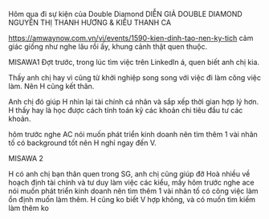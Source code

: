 Hôm qua đi sự kiện của Double Diamond
DIỄN GIẢ DOUBLE DIAMOND NGUYỄN THỊ THANH HƯƠNG & KIỀU THANH CA

https://amwaynow.com.vn/vi/events/1590-kien-dinh-tao-nen-ky-tich cảm giác giống như nghe lâu rồi ấy, khung cảnh thật quen thuộc.

MISAWA1
Đợt trước, trong lúc tìm việc trên LinkedIn á, quen biết anh chị kia.

Thấy anh chị hay vì cũng từ khởi nghiệp song song với việc đi làm công việc làm. Nên H cũng kết thân.

Anh chị đó giúp H nhìn lại tài chính cá nhân và sắp xếp thời gian hợp lý hơn. H thấy hay là học được cách tính toán kỹ các khoản chi tiêu đầu tư các khoản.

hôm trước nghe AC nói muốn phát triển kinh doanh nên tìm thêm 1 vài nhân tố có background tốt nên H nghỉ ngay đến V.

MISAWA 2

H có anh chị bạn thân quen trong SG, anh chị cũng giúp đỡ Hoà nhiều về hoạch định tài chính và tư duy làm việc các kiểu, mấy hôm trước nghe ace nói muốn phát triển kinh doanh nên tìm thêm 1 vài nhân tố có công việc làm ổn định muốn làm thêm. H cũng ko biết V hợp không, và có muốn tìm kiếm làm thêm ko

